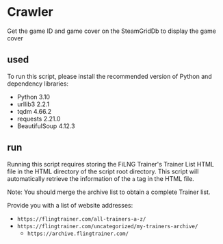 # Crawler

Get the game ID and game cover on the SteamGridDb to display the game cover

## used

To run this script, please install the recommended version of Python and dependency libraries:

- Python 3.10
- urllib3 2.2.1
- tqdm 4.66.2
- requests 2.21.0
- BeautifulSoup 4.12.3

## run

Running this script requires storing the FiLNG Trainer's Trainer List HTML file in the HTML directory of the script root directory. This script will automatically retrieve the information of the `a` tag in the HTML file.

Note: You should merge the archive list to obtain a complete Trainer list.

Provide you with a list of website addresses:

 - `https://flingtrainer.com/all-trainers-a-z/`
 - `https://flingtrainer.com/uncategorized/my-trainers-archive/`
    - `https://archive.flingtrainer.com/`

